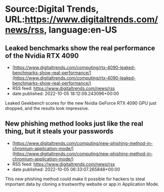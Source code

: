 # Source:Digital Trends, URL:https://www.digitaltrends.com/news/rss, language:en-US

## Leaked benchmarks show the real performance of the Nvidia RTX 4090
 - [https://www.digitaltrends.com/computing/rtx-4090-leaked-benchmarks-show-real-performance/](https://www.digitaltrends.com/computing/rtx-4090-leaked-benchmarks-show-real-performance/)
 - RSS feed: https://www.digitaltrends.com/news/rss
 - date published: 2022-10-05 18:12:09.243096+00:00

Leaked Geekbench scores for the new Nvidia GeForce RTX 4090 GPU just dropped, and the results look impressive.

## New phishing method looks just like the real thing, but it steals your passwords
 - [https://www.digitaltrends.com/computing/new-phishing-method-in-chromium-application-mode/](https://www.digitaltrends.com/computing/new-phishing-method-in-chromium-application-mode/)
 - RSS feed: https://www.digitaltrends.com/news/rss
 - date published: 2022-10-05 06:33:07.265848+00:00

This new phishing method could make it possible for hackers to steal important data by cloning a trustworthy website or app in Application Mode.

